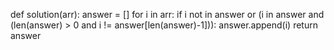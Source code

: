 def solution(arr):
    answer = []
    for i in arr:
        if i not in answer or (i in answer and (len(answer) > 0 and i != answer[len(answer)-1])):
            answer.append(i)
    return answer
